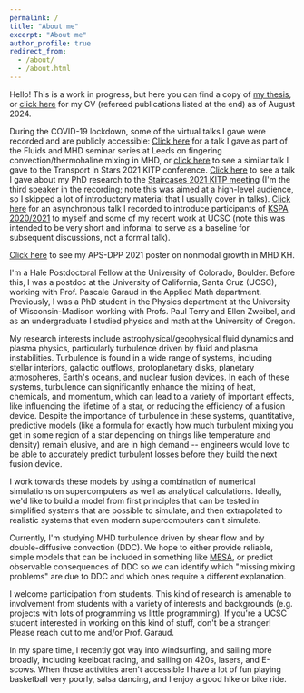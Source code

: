 ```yaml
---
permalink: /
title: "About me"
excerpt: "About me"
author_profile: true
redirect_from: 
  - /about/
  - /about.html
---
```


Hello! This is a work in progress, but here you can find a copy of [my thesis](http://afraser3.github.io/files/Fraser_thesis.pdf), or [click here](http://afraser3.github.io/files/Fraser_CV.pdf) for my CV (refereed publications listed at the end) as of August 2024.

During the COVID-19 lockdown, some of the virtual talks I gave were recorded and are publicly accessible:
[Click here](https://www.youtube.com/watch?v=v25gAz-nUDc) for a talk I gave as part of the Fluids and MHD seminar series at Leeds on fingering convection/thermohaline mixing in MHD, or [click here](https://online.kitp.ucsb.edu/online/transtar-c21/fraser/) to see a similar talk I gave to the Transport in Stars 2021 KITP conference. 
[Click here](https://online.kitp.ucsb.edu/online/staircase21/mechanisms3/) to see a talk I gave about my PhD research to the [Staircases 2021 KITP meeting](https://online.kitp.ucsb.edu/online/staircase21/) (I'm the third speaker in the recording; note this was aimed at a high-level audience, so I skipped a lot of introductory material that I usually cover in talks).
[Click here](https://www.youtube.com/watch?v=bbHKFgBnQKg) for an asynchronous talk I recorded to introduce participants of [KSPA 2020/2021](https://kspa.soe.ucsc.edu/2020) to myself and some of my recent work at UCSC (note this was intended to be very short and informal to serve as a baseline for subsequent discussions, not a formal talk).

[Click here](https://github.com/afraser3/nonmodal-MHD-KH/blob/main/tex/DPP_2021/00022_AdrianFraser_Handout.pdf) to see my APS-DPP 2021 poster on nonmodal growth in MHD KH.

I'm a Hale Postdoctoral Fellow at the University of Colorado, Boulder. Before this, I was a postdoc at the University of California, Santa Cruz (UCSC), working with Prof. Pascale Garaud in the Applied Math department. Previously, I was a PhD student in the Physics department at the University of Wisconsin-Madison working with Profs. Paul Terry and Ellen Zweibel, and as an undergraduate I studied physics and math at the University of Oregon.

My research interests include astrophysical/geophysical fluid dynamics and plasma physics, particularly turbulence driven by fluid and plasma instabilities. Turbulence is found in a wide range of systems, including stellar interiors, galactic outflows, protoplanetary disks, planetary atmospheres, Earth's oceans, and nuclear fusion devices. In each of these systems, turbulence can significantly enhance the mixing of heat, chemicals, and momentum, which can lead to a variety of important effects, like influencing the lifetime of a star, or reducing the efficiency of a fusion device. Despite the importance of turbulence in these systems, quantitative, predictive models (like a formula for exactly how much turbulent mixing you get in some region of a star depending on things like temperature and density) remain elusive, and are in high demand -- engineers would love to be able to accurately predict turbulent losses before they build the next fusion device. 

I work towards these models by using a combination of numerical simulations on supercomputers as well as analytical calculations. Ideally, we'd like to build a model from first principles that can be tested in simplified systems that are possible to simulate, and then extrapolated to realistic systems that even modern supercomputers can't simulate.

Currently, I'm studying MHD turbulence driven by shear flow and by double-diffusive convection (DDC). We hope to either provide reliable, simple models that can be included in something like [MESA](http://mesa.sourceforge.net/), or predict observable consequences of DDC so we can identify which "missing mixing problems" are due to DDC and which ones require a different explanation.

I welcome participation from students. This kind of research is amenable to involvement from students with a variety of interests and backgrounds (e.g. projects with lots of programming vs little programming). If you're a UCSC student interested in working on this kind of stuff, don't be a stranger! Please reach out to me and/or Prof. Garaud.

In my spare time, I recently got way into windsurfing, and sailing more broadly, including keelboat racing, and sailing on 420s, lasers, and E-scows. When those activities aren't accessible I have a lot of fun playing basketball very poorly, salsa dancing, and I enjoy a good hike or bike ride.
